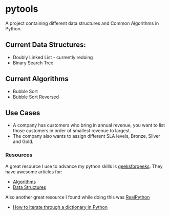 # pytools

A project containing different data structures and Common Algorithms in Python.

## Current Data Structures:

- Doubly Linked List - currently redoing
- Binary Search Tree

## Current Algorithms

- Bubble Sort
- Bubble Sort Reversed

## Use Cases

- A company has customers who bring in annual revenue, you want to list those customers in order of smallest revenue to largest
- The company also wants to assign different SLA levels, Bronze, Silver and Gold.

### Resources

A great resource I use to advance my python skills is [geeksforgeeks](https://geeksforgeeks.com/).
They have awesome articles for:

- [Algorithms](https://www.geeksforgeeks.org/fundamentals-of-algorithms/)
- [Data Structures](https://www.geeksforgeeks.org/data-structures/)

Also another great resource I found while doing this was [RealPython](https://realpython.com/)

- [How to iterate through a dictionary in Python](https://realpython.com/iterate-through-dictionary-python/)
